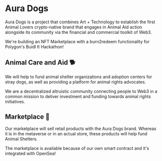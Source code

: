 # Aura Dogs

Aura Dogs is a project that combines Art + Technology to establish the first Animal Lovers crypto-native brand that engages in Animal Aid action alongside its community via the financial and commercial toolkit of Web3.

We're building an NFT Marketplace with a burn2redeem functionality for Polygon's Buidl It Hackathon!

## Animal Care and Aid 🐕

We will help to fund animal shelter organizations and adoption centers for stray dogs, as well as providing a platform for animal rights advocates.

We are a decentralized altruistic community connecting people to Web3 in a common mission to deliver investment and funding towards animal rights initiatives.

## Marketplace 🏪

Our marketplace will sell retail products with the Aura Dogs brand. Whereas it is in the metaverse or in an actual store, these products will help fund Animal Shelters.

The marketplace is available because of our own smart contract and it's integrated with OpenSea!